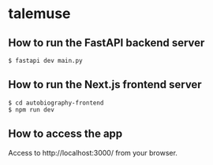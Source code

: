 # talemuse

## How to run the FastAPI backend server

```
$ fastapi dev main.py
```

## How to run the Next.js frontend server

```
$ cd autobiography-frontend
$ npm run dev
```

## How to access the app

Access to http://localhost:3000/ from your browser.
